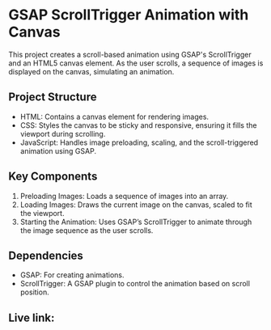 # GSAP ScrollTrigger Animation with Canvas

This project creates a scroll-based animation using GSAP's ScrollTrigger and an HTML5 canvas element. As the user scrolls, a sequence of images is displayed on the canvas, simulating an animation.

## Project Structure

- HTML: Contains a canvas element for rendering images.
- CSS: Styles the canvas to be sticky and responsive, ensuring it fills the viewport during scrolling.
- JavaScript: Handles image preloading, scaling, and the scroll-triggered animation using GSAP.

## Key Components

1. Preloading Images: Loads a sequence of images into an array.
2. Loading Images: Draws the current image on the canvas, scaled to fit the viewport.
3. Starting the Animation: Uses GSAP’s ScrollTrigger to animate through the image sequence as the user scrolls.

## Dependencies
- GSAP: For creating animations.
- ScrollTrigger: A GSAP plugin to control the animation based on scroll position.

## Live link:

